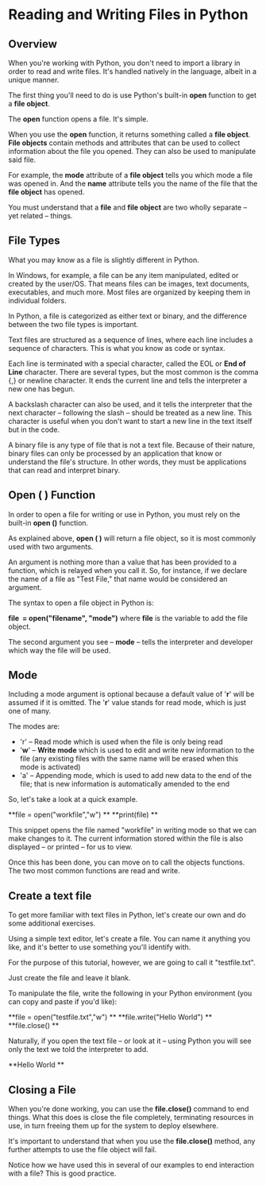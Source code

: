 Reading and Writing Files in Python
===================================

Overview
--------

  
When you're working with Python, you don't need to import a library in order to read and write files. It's handled natively in the language, albeit in a unique manner.  
  
The first thing you'll need to do is use Python's built-in **open** function to get a **file object**.  
  
The **open** function opens a file. It's simple.  
  
When you use the **open** function, it returns something called a **file object**. **File objects** contain methods and attributes that can be used to collect information about the file you opened. They can also be used to manipulate said file.  
  
For example, the **mode** attribute of a **file object** tells you which mode a file was opened in. And the **name** attribute tells you the name of the file that the **file object** has opened.  
  
You must understand that a **file** and **file object** are two wholly separate – yet related – things.

File Types
----------

  
What you may know as a file is slightly different in Python. 

In Windows, for example, a file can be any item manipulated, edited or created by the user/OS. That means files can be images, text documents, executables, and much more. Most files are organized by keeping them in individual folders. 

In Python, a file is categorized as either text or binary, and the difference between the two file types is important. 

Text files are structured as a sequence of lines, where each line includes a sequence of characters. This is what you know as code or syntax. 

Each line is terminated with a special character, called the EOL or **End of Line** character. There are several types, but the most common is the comma {,} or newline character. It ends the current line and tells the interpreter a new one has begun. 

A backslash character can also be used, and it tells the interpreter that the next character – following the slash – should be treated as a new line. This character is useful when you don't want to start a new line in the text itself but in the code. 

A binary file is any type of file that is not a text file. Because of their nature, binary files can only be processed by an application that know or understand the file's structure. In other words, they must be applications that can read and interpret binary.  
  

Open ( ) Function
-----------------

  
In order to open a file for writing or use in Python, you must rely on the built-in **open ()** function. 

As explained above, **open ( )** will return a file object, so it is most commonly used with two arguments.  

An argument is nothing more than a value that has been provided to a function, which is relayed when you call it. So, for instance, if we declare the name of a file as "Test File," that name would be considered an argument. 

The syntax to open a file object in Python is: 

**file  = open("filename", "mode")** where **file** is the variable to add the file object. 

The second argument you see – **mode** – tells the interpreter and developer which way the file will be used.  
  

Mode
----

  
Including a mode argument is optional because a default value of '**r**' will be assumed if it is omitted. The '**r**' value stands for read mode, which is just one of many. 

The modes are: 

*   'r' – Read mode which is used when the file is only being read 
*   '**w**' – **Write mode** which is used to edit and write new information to the file (any existing files with the same name will be erased when this mode is activated) 
*   'a' – Appending mode, which is used to add new data to the end of the file; that is new information is automatically amended to the end 

So, let's take a look at a quick example. 

**file = open("workfile","w") **
**print(file) **

This snippet opens the file named "workfile" in writing mode so that we can make changes to it. The current information stored within the file is also displayed – or printed – for us to view. 

Once this has been done, you can move on to call the objects functions. The two most common functions are read and write.  
  

Create a text file
------------------

  
To get more familiar with text files in Python, let's create our own and do some additional exercises. 

Using a simple text editor, let's create a file. You can name it anything you like, and it's better to use something you'll identify with. 

For the purpose of this tutorial, however, we are going to call it "testfile.txt". 

Just create the file and leave it blank. 

To manipulate the file, write the following in your Python environment (you can copy and paste if you'd like):  
  

**file = open("testfile.txt","w") **
**file.write("Hello World") **
**file.close() **

  
Naturally, if you open the text file – or look at it – using Python you will see only the text we told the interpreter to add.  
  

**Hello World **

  

  

Closing a File
--------------

  
When you're done working, you can use the **file.close()** command to end things. What this does is close the file completely, terminating resources in use, in turn freeing them up for the system to deploy elsewhere. 

It's important to understand that when you use the **file.close()** method, any further attempts to use the file object will fail. 

Notice how we have used this in several of our examples to end interaction with a file? This is good practice.  
  

